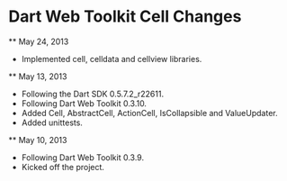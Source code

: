 Dart Web Toolkit Cell Changes
=============================

** May 24, 2013

* Implemented cell, celldata and cellview libraries.

** May 13, 2013

* Following the Dart SDK 0.5.7.2_r22611.
* Following Dart Web Toolkit 0.3.10.
* Added Cell, AbstractCell, ActionCell, IsCollapsible and ValueUpdater.
* Added unittests.

** May 10, 2013

* Following Dart Web Toolkit 0.3.9.
* Kicked off the project.
